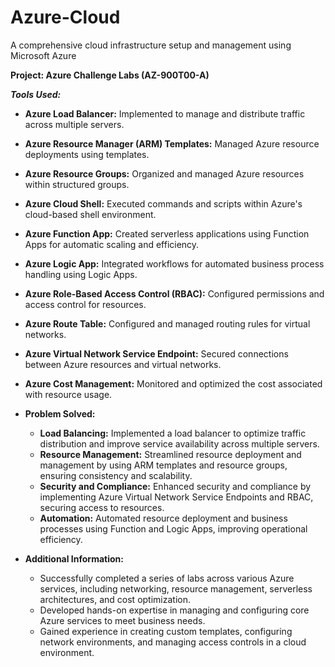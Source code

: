 # Azure-Cloud
A comprehensive cloud infrastructure setup and management using Microsoft Azure

**Project: Azure Challenge Labs (AZ-900T00-A)**


***Tools Used:***
  - **Azure Load Balancer:** Implemented to manage and distribute traffic across multiple servers.
  - **Azure Resource Manager (ARM) Templates:** Managed Azure resource deployments using templates.
  - **Azure Resource Groups:** Organized and managed Azure resources within structured groups.
  - **Azure Cloud Shell:** Executed commands and scripts within Azure's cloud-based shell environment.
  - **Azure Function App:** Created serverless applications using Function Apps for automatic scaling and efficiency.
  - **Azure Logic App:** Integrated workflows for automated business process handling using Logic Apps.
  - **Azure Role-Based Access Control (RBAC):** Configured permissions and access control for resources.
  - **Azure Route Table:** Configured and managed routing rules for virtual networks.
  - **Azure Virtual Network Service Endpoint:** Secured connections between Azure resources and virtual networks.
  - **Azure Cost Management:** Monitored and optimized the cost associated with resource usage.

- **Problem Solved:**
  - **Load Balancing:** Implemented a load balancer to optimize traffic distribution and improve service availability across multiple servers.
  - **Resource Management:** Streamlined resource deployment and management by using ARM templates and resource groups, ensuring consistency and scalability.
  - **Security and Compliance:** Enhanced security and compliance by implementing Azure Virtual Network Service Endpoints and RBAC, securing access to resources.
  - **Automation:** Automated resource deployment and business processes using Function and Logic Apps, improving operational efficiency.

- **Additional Information:**
  - Successfully completed a series of labs across various Azure services, including networking, resource management, serverless architectures, and cost optimization.
  - Developed hands-on expertise in managing and configuring core Azure services to meet business needs.
  - Gained experience in creating custom templates, configuring network environments, and managing access controls in a cloud environment.
